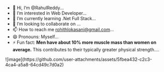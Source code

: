 - 👋 Hi, I’m @RahulReddy...
- 👀 I’m interested in Web Developer...
- 🌱 I’m currently learning .Net Full Stack...
- 💞️ I’m looking to collaborate on ...
- 📫 How to reach me rohithlokasani@gmail.com...
- 😄 Pronouns: Myself...
- ⚡ Fun fact: **Men have about 10% more muscle mass than women on average.** This contributes to their typically greater physical strength....

<!---
RahulReddy7890/RahulReddy7890 is a ✨ special ✨ repository because its `README.m![image](https://github.com/user-attachments/assets/1cbe904b-ab0c-4f89-a293-602421e7723e)
d` (this file) appears on your GitHub profile.
You can click the Preview link to take a look at your changes.
--->![image](https://github.com/user-attachments/assets/5fbea432-c2c3-4ca4-a5a8-64cd49c7d0a2)

